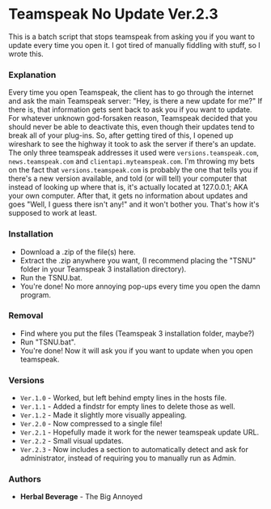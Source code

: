 # Teamspeak No Update Ver.2.3

This is a batch script that stops teamspeak from asking you if you want to update every time you open it. I got tired of manually fiddling with stuff, so I wrote this.

### Explanation

Every time you open Teamspeak, the client has to go through the internet and ask the main Teamspeak server: "Hey, is there a new update for me?" If there is, that information gets sent back to ask you if you want to update. For whatever unknown god-forsaken reason, Teamspeak decided that you should never be able to deactivate this, even though their updates tend to break all of your plug-ins. So, after getting tired of this, I opened up wireshark to see the highway it took to ask the server if there's an update. The only three teamspeak addresses it used were `versions.teamspeak.com`, `news.teamspeak.com` and `clientapi.myteamspeak.com`. I'm throwing my bets on the fact that `versions.teamspeak.com` is probably the one that tells you if there's a new version available, and told (or will tell) your computer that instead of looking up where that is, it's actually located at 127.0.0.1; AKA your own computer. After that, it gets no information about updates and goes "Well, I guess there isn't any!" and it won't bother you. That's how it's supposed to work at least.

### Installation

* Download a .zip of the file(s) here.  
* Extract the .zip anywhere you want, (I recommend placing the "TSNU" folder in your Teamspeak 3 installation directory).  
* Run the TSNU.bat.
* You're done! No more annoying pop-ups every time you open the damn program.  

### Removal

* Find where you put the files (Teamspeak 3 installation folder, maybe?)
* Run "TSNU.bat".
* You're done! Now it will ask you if you want to update when you open teamspeak.

### Versions

* `Ver.1.0` - Worked, but left behind empty lines in the hosts file.  
* `Ver.1.1` - Added a findstr for empty lines to delete those as well.  
* `Ver.1.2` - Made it slightly more visually appealing.  
* `Ver.2.0` - Now compressed to a single file!
* `Ver.2.1` - Hopefully made it work for the newer teamspeak update URL.
* `Ver.2.2` - Small visual updates.
* `Ver.2.3` - Now includes a section to automatically detect and ask for administrator, instead of requiring you to manually run as Admin.

### Authors

* **Herbal Beverage** - The Big Annoyed
